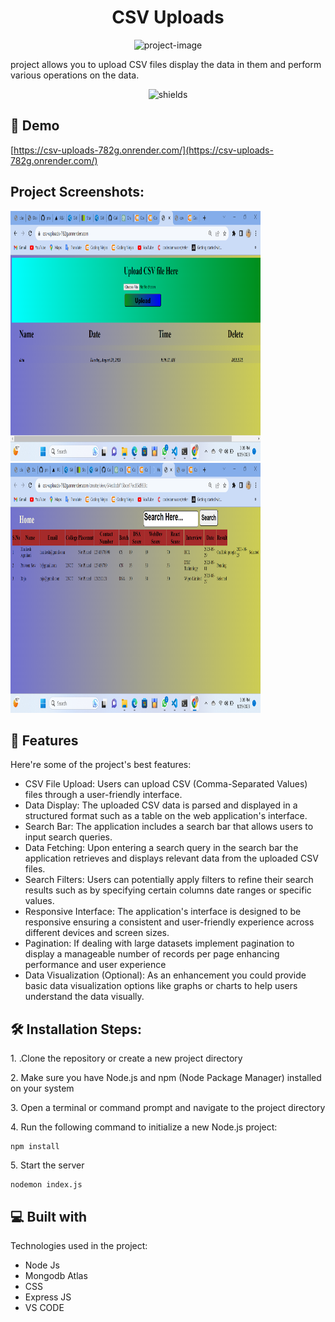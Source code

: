 <h1 align="center" id="title">CSV Uploads</h1>

<p align="center"><img src="https://socialify.git.ci/praveen8409/CSV-Uploads/image?font=KoHo&amp;forks=1&amp;issues=1&amp;language=1&amp;name=1&amp;owner=1&amp;pulls=1&amp;stargazers=1&amp;theme=Light" alt="project-image"></p>

<p id="description">project allows you to upload CSV files display the data in them and perform various operations on the data.</p>

<p align="center"><img src="https://img.shields.io/badge/any_text-you_like-blue" alt="shields"></p>

<h2>🚀 Demo</h2>

[https://csv-uploads-782g.onrender.com/](https://csv-uploads-782g.onrender.com/)

<h2>Project Screenshots:</h2>

<img src="https://github.com/praveen8409/IMG/blob/master/csv1.png?raw=true" alt="project-screenshot" width="400" height="400/">

<img src="https://github.com/praveen8409/IMG/blob/master/csv2.png?raw=true" alt="project-screenshot" width="400" height="400/">

  
  
<h2>🧐 Features</h2>

Here're some of the project's best features:

*   CSV File Upload: Users can upload CSV (Comma-Separated Values) files through a user-friendly interface.
*   Data Display: The uploaded CSV data is parsed and displayed in a structured format such as a table on the web application's interface.
*   Search Bar: The application includes a search bar that allows users to input search queries.
*   Data Fetching: Upon entering a search query in the search bar the application retrieves and displays relevant data from the uploaded CSV files.
*   Search Filters: Users can potentially apply filters to refine their search results such as by specifying certain columns date ranges or specific values.
*   Responsive Interface: The application's interface is designed to be responsive ensuring a consistent and user-friendly experience across different devices and screen sizes.
*   Pagination: If dealing with large datasets implement pagination to display a manageable number of records per page enhancing performance and user experience
*   Data Visualization (Optional): As an enhancement you could provide basic data visualization options like graphs or charts to help users understand the data visually.

<h2>🛠️ Installation Steps:</h2>

<p>1. .Clone the repository or create a new project directory</p>

<p>2. Make sure you have Node.js and npm (Node Package Manager) installed on your system</p>

<p>3. Open a terminal or command prompt and navigate to the project directory</p>

<p>4. Run the following command to initialize a new Node.js project:</p>

```
npm install
```

<p>5. Start the server</p>

```
nodemon index.js
```

  
  
<h2>💻 Built with</h2>

Technologies used in the project:

*   Node Js
*   Mongodb Atlas
*   CSS
*   Express JS
*   VS CODE
